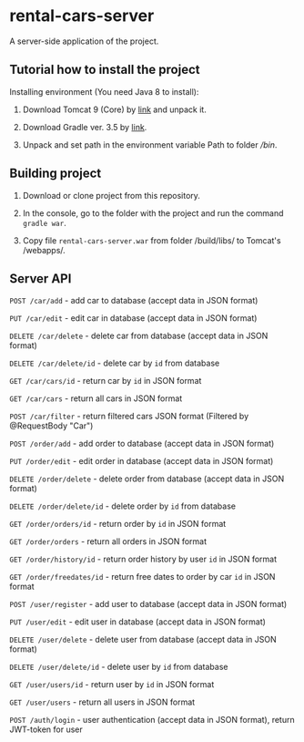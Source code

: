 # rental-cars-server
A server-side application of the project.

## Tutorial how to install the project

Installing environment (You need Java 8 to install):

1. Download Tomcat 9 (Core) by [link](http://tomcat.apache.org/download-90.cgi) and unpack it.

2. Download Gradle ver. 3.5 by [link](https://gradle.org/install#manually).

3. Unpack and set path in the environment variable Path to folder */bin*.

## Building project

1. Download or clone project from this repository.

2. In the console, go to the folder with the project and run the command `gradle war`.

3. Copy file `rental-cars-server.war` from folder /build/libs/ to Tomcat's /webapps/.

## Server API

`POST /car/add` - add car to database (accept data in JSON format)

`PUT /car/edit` - edit car in database (accept data in JSON format)

`DELETE /car/delete` - delete car from database (accept data in JSON format)

`DELETE /car/delete/id` - delete car by `id` from database

`GET /car/cars/id` - return car by `id` in JSON format

`GET /car/cars` - return all cars in JSON format

`POST /car/filter` - return filtered cars JSON format (Filtered by @RequestBody "Car")

`POST /order/add` - add order to database (accept data in JSON format)

`PUT /order/edit` - edit order in database (accept data in JSON format)

`DELETE /order/delete` - delete order from database (accept data in JSON format)

`DELETE /order/delete/id` - delete order by `id` from database

`GET /order/orders/id` - return order by `id` in JSON format

`GET /order/orders` - return all orders in JSON format

`GET /order/history/id` - return order history by user `id` in JSON format

`GET /order/freedates/id` - return free dates to order by car `id` in JSON format

`POST /user/register` - add user to database (accept data in JSON format)

`PUT /user/edit` - edit user in database (accept data in JSON format)

`DELETE /user/delete` - delete user from database (accept data in JSON format)

`DELETE /user/delete/id` - delete user by `id` from database

`GET /user/users/id` - return user by `id` in JSON format

`GET /user/users` - return all users in JSON format

`POST /auth/login` - user authentication (accept data in JSON format), return JWT-token for user